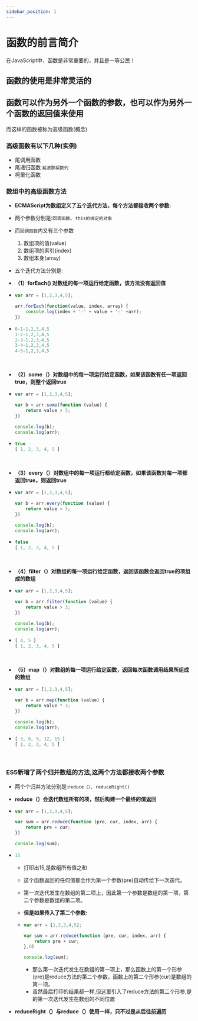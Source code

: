 ```yaml
---
sidebar_position: 1
---
```

# 函数的前言简介

在JavaScript中，函数是非常重要的，并且是一等公民！



## 函数的使用是非常灵活的



## 函数可以作为另外一个函数的参数，也可以作为另外一个函数的返回值来使用

而这样的函数被称为高级函数(概念)



### 高级函数有以下几种(实例)

* 尾调用函数
* 尾递归函数  `斐波那契数列`
* 柯里化函数



### 数组中的高级函数方法

* **ECMAScript为数组定义了五个迭代方法，每个方法都接收两个参数:**

* 两个参数分别是:`回调函数`、`this的绑定的对象`
* 而`回调函数`内又有三个参数
  1. 数组项的值(value)
  2. 数组项的索引(index)
  3. 数组本身(array)

* 五个迭代方法分别是:

* **（1）forEach()  对数组的每一项运行给定函数，该方法没有返回值**                                                               

- ```javascript
  var arr = [1,2,3,4,5];
  
  arr.forEach(function(value, index, array) {
      console.log(index + '-' + value + '-' +arr);
  })
  ```

- ```js title="输出结果"
  0-1-1,2,3,4,5
  1-2-1,2,3,4,5
  2-3-1,2,3,4,5
  3-4-1,2,3,4,5
  4-5-1,2,3,4,5
  ```

<br />

* **（2）some（）对数组中的每一项运行给定函数，如果该函数有任一项返回true，则整个返回true**                                                                

- ```javascript
  var arr = [1,2,3,4,5];
  
  var b = arr.some(function (value) {
      return value > 3;
  })
  
  console.log(b);
  console.log(arr);
  ```

- ```js title="输出结果"
  true
  [ 1, 2, 3, 4, 5 ]
  ```

<br />

* **（3）every（）对数组中的每一项运行都给定函数，如果该函数对每一项都返回true，则返回true**                                               

- ```javascript
  var arr = [1,2,3,4,5];
  
  var b = arr.every(function (value) {
      return value > 3;
  })
  
  console.log(b);
  console.log(arr);
  ```

- ```js title="输出结果"
  false
  [ 1, 2, 3, 4, 5 ]
  ```

<br />

* **（4）filter（）对数组的每一项运行给定函数，返回该函数会返回true的项组成的数组**                                                     

- ```javascript
  var arr = [1,2,3,4,5];
  
  var b = arr.filter(function (value) {
      return value > 3;
  })
  
  console.log(b);
  console.log(arr);
  ```

- ```js title="输出结果"
  [ 4, 5 ]
  [ 1, 2, 3, 4, 5 ]
  ```

<br />

* **（5）map（）对数组的每一项运行给定函数，返回每次函数调用结果所组成的数组**                                                                   

- ```javascript
  var arr = [1,2,3,4,5];
  
  var b = arr.map(function (value) {
      return value * 3;
  })
  
  console.log(b);
  console.log(arr);
  ```

- ```js title="输出结果"
  [ 3, 6, 9, 12, 15 ]
  [ 1, 2, 3, 4, 5 ]
  ```

<br />

### ES5新增了两个归并数组的方法,这两个方法都接收两个参数

* 两个个归并方法分别是:`reduce（）`、`reduceRight()`

  

* **reduce（）会迭代数组所有的项，然后构建一个最终的值返回**                                                                          

- ```javascript
  var arr = [1,2,3,4,5];
  
  var sum = arr.reduce(function (pre, cur, index, arr) {
      return pre + cur;
  })
  
  console.log(sum);
  ```

- ```js title="输出结果"
  15
  ```

  * 打印出15,是数组所有值之和

  * 这个函数返回的任何值都会作为第一个参数(pre)自动传给下一次迭代。

  * 第一次迭代发生在数组的第二项上，因此第一个参数是数组的第一项，第二个参数是数组的第二项。

  * **但是如果传入了第二个参数:**

  * ```javascript
    var arr = [1,2,3,4,5];
    
    var sum = arr.reduce(function (pre, cur, index, arr) {
        return pre + cur;
    },0)
    
    console.log(sum);
    ```

    * 那么第一次迭代发生在数组的第一项上，那么函数上的第一个形参(pre)是reduce方法的第二个参数，函数上的第二个形参(cur)是数组的第一项。
    * 虽然最后打印的结果都一样,但这里引入了reduce方法的第二个形参,是的第一次迭代发生在数组的不同位置



* **reduceRight（）与reduce（）使用一样，只不过是从后往前遍历**
